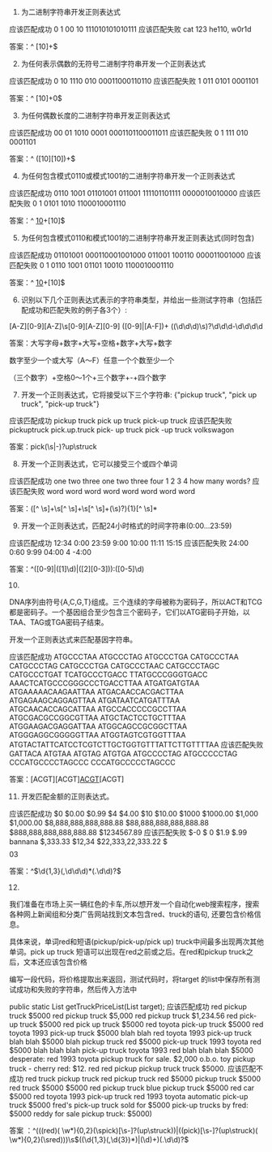 1. 为二进制字符串开发正则表达式

应该匹配成功
0
1
00
10
111010101010111
应该匹配失败
cat
123
he110, w0r1d

答案：^ [10]+$

2. 为任何表示偶数的无符号二进制字符串开发一个正则表达式

应该匹配成功
0
10
1110
010
00011000110110
应该匹配失败
1
011
0101
0001101

答案：^ [10]+0$

3. 为任何偶数长度的二进制字符串开发正则表达式

应该匹配成功
00
01
1010
0001
0001101100011011
应该匹配失败
0
1
111
010
0001101

答案：^ ([10][10])+$

4. 为任何包含模式0110或模式1001的二进制字符串开发一个正则表达式

应该匹配成功
0110
1001
01101001
011001
111101101111
0000010010000
应该匹配失败
0
1
0101
1010
1100010001110

答案：^ [10]((0110)|(1001))+[10]$

5. 为任何包含模式0110和模式1001的二进制字符串开发正则表达式(同时包含)

应该匹配成功
01101001
000110001001000
011001
100110
000011001000
应该匹配失败
0
1
0110
1001
01101
10010
1100010001110

答案：^ [10]((0110|1001)(1001|0110))+[10]$

6. 识别以下几个正则表达式表示的字符串类型，并给出一些测试字符串（包括匹配成功和匹配失败的例子各3个）:

[A-Z][0-9][A-Z]\s[0-9][A-Z][0-9]
([0-9]|[A-F])+
(\(\d\d\d\)\s)?\d\d\d-\d\d\d\d

答案：大写字母+数字+大写+空格+数字+大写+数字

数字至少一个或大写（A～F）任意一个个数至少一个

（三个数字）+空格0～1个+三个数字+-+四个数字

7. 开发一个正则表达式，它将接受以下三个字符串: {"pickup truck", "pick up truck", "pick-up truck"}

应该匹配成功
pickup truck
pick up truck
pick-up truck
应该匹配失败
pickuptruck
pick.up.truck
pick- up truck
pick -up truck
volkswagon

答案：pick(\s|-)?up\struck

8. 开发一个正则表达式，它可以接受三个或四个单词

应该匹配成功
one two three
one two three four
1 2 3 4
how many words?
应该匹配失败
word
word word
word word word word word

答案：([^ \s]+\s[^ \s]+\s[^ \s]+(\s)?){1}[^ \s]*

9. 开发一个正则表达式，匹配24小时格式的时间字符串(0:00…23:59)

应该匹配成功 12:34 0:00 23:59 9:00 10:00 11:11 15:15 应该匹配失败 24:00 0:60 9:99 04:00 4 -4:00

答案：^([0-9]|([1]\d)|([2][0-3])):([0-5]\d)

10.

DNA序列由符号{A,C,G,T}组成。三个连续的字母被称为密码子，所以ACT和TCG都是密码子。一个基因组合至少包含三个密码子，它们以ATG密码子开始，以TAA、TAG或TGA密码子结束。

开发一个正则表达式来匹配基因字符串。

应该匹配成功
ATGCCCTAA
ATGCCCTAG
ATGCCCTGA
CATGCCCTAA
CATGCCCTAG
CATGCCCTGA
CATGCCCTAAC
CATGCCCTAGC
CATGCCCTGAT
TCATGCCCTGACC
TTATGCCCGGGTGACC
AAACTCATGCCCGGGCCCTGACCTTAA
ATGATGATGTAA
ATGAAAAACAAGAATTAA
ATGACAACCACGACTTAA
ATGAGAAGCAGGAGTTAA
ATGATAATCATGATTTAA
ATGCAACACCAGCATTAA
ATGCCACCCCCGCCTTAA
ATGCGACGCCGGCGTTAA
ATGCTACTCCTGCTTTAA
ATGGAAGACGAGGATTAA
ATGGCAGCCGCGGCTTAA
ATGGGAGGCGGGGGTTAA
ATGGTAGTCGTGGTTTAA
ATGTACTATTCATCCTCGTCTTGCTGGTGTTTATTCTTGTTTTAA
应该匹配失败
GATTACA
ATGTAA
ATGTAG
ATGTGA
ATGCCCCTAG
ATGCCCCCTAG
CCCATGCCCCTAGCCC
CCCATGCCCCCTAGCCC

答案：[ACGT][ACGT][ACGT]((ATG)(([ACGT][ACGT][ACGT]){3,})((TAA)|(TAG)|(TGA)))[ACGT]

11. 开发匹配金额的正则表达式。

应该匹配成功
$0
$0.00
$0.99
$4
$4.00
$10
$10.00
$1000
$1000.00
$1,000
$1,000.00
$8,888,888,888,888.88
$88,888,888,888,888.88
$888,888,888,888,888.88
$1234567.89
应该匹配失败
$-0
$ 0
$1.9
$.99
bannana
$,333.33
$12,34
$22,333,22,333.22
$$$
$$$0
3$

答案：^\$\d{1,3}(,\d\d\d)*(\.\d\d)?$

12.

我们准备在市场上买一辆红色的卡车,所以想开发一个自动化web搜索程序，搜索各种网上新闻组和分类广告网站找到文本包含red、truck的语句, 还要包含价格信息。

具体来说，单词red和短语(pickup/pick-up/pick up) truck中间最多出现两次其他单词。pick up truck 短语可以出现在red之前或之后。在red和pickup truck之后，文本还应该包含价格

编写一段代码，将价格提取出来返回，测试代码时，将target 的list中保存所有测试成功和失败的字符串，然后传入方法中

public static List<Integer> getTruckPriceList(List<String> target);
应该匹配成功
red pickup truck $5000
red pickup truck $5,000
red pickup truck $1,234.56
red pick-up truck $5000
red pick up truck $5000
red toyota pick-up truck $5000
red toyota 1993 pick-up truck $5000
blah blah red toyota 1993 pick-up truck blah blah $5000 blah
pickup truck red $5000
pick-up truck 1993 toyota red $5000
blah blah blah pick-up truck toyota 1993 red blah blah blah $5000
desperate: red 1993 toyota pickup truck for sale. $2,000 o.b.o.
toy pickup truck - cherry red: $12.
red red pickup pickup truck truck $5000.
应该匹配不成功
red
truck
pickup truck
red pickup truck
red $5000
pickup truck $5000
red truck $5000
$5000 red pickup truck
blue pickup truck $5000
red car $5000
red toyota 1993 pick-up truck
red 1993 toyota automatic pick-up truck $5000
fred's pick-up truck sold for $5000
pick-up trucks by fred: $5000
reddy for sale pickup truck: $5000)

答案 ：^(((red)( \w*){0,2}(\spick)[\s-]?(up\struck))|((pick)[\s-]?(up\struck)( \w*){0,2}(\sred)))\s$((\d{1,3}(,\d{3})*)|(\d)+)(.\d\d)?$